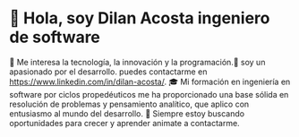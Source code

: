 # 👋 Hola, soy Dilan Acosta ingeniero de software
👀 Me interesa la tecnología, la innovación y la programación.🌱 soy un apasionado por el desarrollo. puedes contactarme en https://www.linkedin.com/in/dilan-acosta/. 🎓 Mi formación en ingeniería en software por ciclos propedéuticos me ha proporcionado una base sólida en resolución de problemas y pensamiento analítico, que aplico con entusiasmo al mundo del desarrollo. 🌟 Siempre estoy buscando oportunidades para crecer y aprender animate a contactarme.
